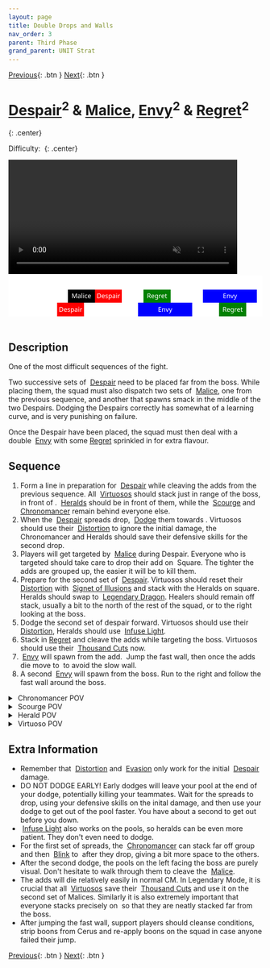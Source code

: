 ```yaml
---
layout: page
title: Double Drops and Walls
nav_order: 3
parent: Third Phase
grand_parent: UNIT Strat
---
```


[Previous](seq2.html){: .btn } [Next](seq4.html){: .btn }

# [Despair]<sup>2</sup> & [Malice], [Envy]<sup>2</sup> & [Regret]<sup>2</sup>
{: .center}

Difficulty: <img class="inline star_full"><img class="inline star_full"><img class="inline star_full"><img class="inline star_full"><img class="inline star_full">
{: .center}

<video class="center" width="90%" controls muted>
  <source src="../../videos/phase3/seq3.mp4" type="video/mp4">
</video>

<img class="divider">

<img class="seq-img" src="../../timelines/images/phase3/seq3.svg">

<img class="divider">

## Description
One of the most difficult sequences of the fight.

Two successive sets of <img class="inline empowered_add"> [Despair] need to be placed far from the boss. While placing them, the squad must also dispatch two sets of <img class="inline empowered_add"> [Malice], one from the previous sequence, and another that spawns smack in the middle of the two Despairs. Dodging the Despairs correctly has somewhat of a learning curve, and is very punishing on failure.

Once the Despair have been placed, the squad must then deal with a double <img class="inline empowered_add"> [Envy] with some [Regret] sprinkled in for extra flavour.

## Sequence
1. Form a line in preparation for <img class="inline empowered_add"> [Despair] while cleaving the adds from the previous sequence. All <img class="inline virtuoso"> [Virtuosos] should stack just in range of the boss, in front of <img class="inline triangle">. <img class="inline herald"> [Heralds] should be in front of them, while the <img class="inline scourge"> [Scourge] and <img class="inline chrono"> [Chronomancer] remain behind everyone else.
2. When the <img class="inline empowered_add"> [Despair] spreads drop, <img class="inline dodge"> [Dodge](https://wiki.guildwars2.com/wiki/Evade) them towards <img class="inline square">. Virtuosos should use their <img class="inline distort"> [Distortion] to ignore the initial damage, the Chronomancer and Heralds should save their defensive skills for the second drop.
3. Players will get targeted by <img class="inline empowered_add"> [Malice] during Despair. Everyone who is targeted should take care to drop their add on <img class="inline square"> Square. The tighter the adds are grouped up, the easier it will be to kill them. 
4. Prepare for the second set of <img class="inline empowered_add"> [Despair]. Virtuosos should reset their <img class="inline distort"> [Distortion] with <img class="inline illusions"> [Signet of Illusions] and stack with the Heralds on square. Heralds should swap to <img class="inline glint"> [Legendary Dragon](https://wiki.guildwars2.com/wiki/Legendary_Dragon_Stance). Healers should remain off stack, usually a bit to the north of the rest of the squad, or to the right looking at the boss.
5. Dodge the second set of despair forward. Virtuosos should use their <img class="inline distort"> [Distortion], Heralds should use <img class="inline glint_h"> [Infuse Light].
6. Stack in [Regret] and cleave the adds while targeting the boss. Virtuosos should use their <img class="inline thousand"> [Thousand Cuts] now.
7. <img class="inline empowered_add"> [Envy] will spawn from the add. <img class="inline jump"> Jump the fast wall, then once the adds die move to <img class="inline arrow"> to avoid the slow wall.
8. A second <img class="inline empowered_add"> [Envy] will spawn from the boss. Run to the right and follow the fast wall around the boss.

<details>
  <summary><img class="inline chrono"> Chronomancer POV</summary>
  <iframe class="youtube-video" src="https://www.youtube.com/embed/OA3tzmAsea0?si=ytuj9FtN2UTVK0Zw&start=353&end=395&mute=1 " frameborder="0" allow="accelerometer; clipboard-write; encrypted-media; gyroscope; picture-in-picture; web-share" referrerpolicy="strict-origin-when-cross-origin" allowfullscreen></iframe>
</details>
<details>
  <summary><img class="inline scourge"> Scourge POV</summary>
  <iframe class="youtube-video" src="https://www.youtube.com/embed/PxAi-bWHTsg?si=96CSuM_yvkiQjOEv&start=358&end=400&mute=1 " frameborder="0" allow="accelerometer; clipboard-write; encrypted-media; gyroscope; picture-in-picture; web-share" referrerpolicy="strict-origin-when-cross-origin" allowfullscreen></iframe>
</details>
<details>
  <summary><img class="inline herald"> Herald POV</summary>
  <iframe class="youtube-video" src="https://www.youtube.com/embed/1NhFc7-NlkE?si=DkrrZ457SCPF-Rf5&start=326&end=369&mute=1 " frameborder="0" allow="accelerometer; clipboard-write; encrypted-media; gyroscope; picture-in-picture; web-share" referrerpolicy="strict-origin-when-cross-origin" allowfullscreen></iframe>
</details>
<details>
  <summary><img class="inline virtuoso"> Virtuoso POV</summary>
  <iframe class="youtube-video" src="https://www.youtube.com/embed/71JEURWXLko?si=YroyfB-PRhH9Z4Tv&start=365&end=409&mute=1 " frameborder="0" allow="accelerometer; clipboard-write; encrypted-media; gyroscope; picture-in-picture; web-share" referrerpolicy="strict-origin-when-cross-origin" allowfullscreen></iframe>
</details>

## Extra Information
- Remember that <img class="inline distort"> [Distortion] and <img class="inline dodge"> [Evasion](https://wiki.guildwars2.com/wiki/Evade) only work for the initial <img class="inline empowered_add"> [Despair] damage. 
- DO NOT DODGE EARLY! Early dodges will leave your pool at the end of your dodge, potentially killing your teammates. Wait for the spreads to drop, using your defensive skills on the inital damage, and then use your dodge to get out of the pool faster. You have about a second to get out before you down.
- <img class="inline glint_h"> [Infuse Light] also works on the pools, so heralds can be even more patient. They don't even need to dodge.
- For the first set of spreads, the <img class="inline chrono"> [Chronomancer] can stack far off group and then <img class="inline blink"> [Blink] to <img class="inline square"> after they drop, giving a bit more space to the others.
- After the second dodge, the pools on the left facing the boss are purely visual. Don't hesitate to walk through them to cleave the <img class="inline empowered_add"> [Malice].
- The adds will die relatively easily in normal CM. In Legendary Mode, it is crucial that all <img class="inline virtuoso"> [Virtuosos] save their <img class="inline thousand"> [Thousand Cuts] and use it on the second set of Malices. Similarly it is also extremely important that everyone stacks precisely on <img class="inline square"> so that they are neatly stacked far from the boss.
- After jumping the fast wall, support players should cleanse conditions, strip boons from Cerus and re-apply boons on the squad in case anyone failed their jump.

[Previous](seq2.html){: .btn } [Next](seq4.html){: .btn }

[Despair]: ../../mechanics/aspects/despair.html
[Envy]: ../../mechanics/aspects/envy.html
[Regret]: ../../mechanics/aspects/regret.html
[Malice]: ../../mechanics/aspects/malice.html
[Scourge]: https://wiki.guildwars2.com/wiki/Scourge
[Infuse Light]: https://wiki.guildwars2.com/wiki/Infuse_Light
[Chronomancer]: https://wiki.guildwars2.com/wiki/Chronomancer
[Portal]: https://wiki.guildwars2.com/wiki/Portal_Entre
[Distortion]: https://wiki.guildwars2.com/wiki/Distortion
[Signet of Illusions]: https://wiki.guildwars2.com/wiki/Signet_of_Illusions
[Virtuosos]: https://wiki.guildwars2.com/wiki/Virtuoso
[Heralds]: https://wiki.guildwars2.com/wiki/Herald
[Blink]: https://wiki.guildwars2.com/wiki/Blink
[Thousand Cuts]: https://wiki.guildwars2.com/wiki/Thousand_Cuts
[Garish Pillar]: https://wiki.guildwars2.com/wiki/Garish_Pillar